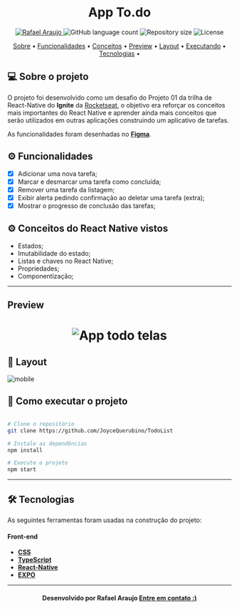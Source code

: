 <!--Banner e logo-->

<h1 align="center">
   App To.do
</h1>

<!-- Badges -->
<p align="center">
   <a href="https://www.linkedin.com/in/rafael-araujo-abreu/">
      <img alt="Rafael Araujo" src="https://img.shields.io/badge/-Rafael%20Araujo-273FAD?style=flat&logo=Linkedin&logoColor=white" />
   </a>

  <img alt="GitHub language count" src="https://img.shields.io/github/languages/count/JoyceQuerubino/TodoList?color=273FAD">

  <img alt="Repository size" src="https://img.shields.io/github/repo-size/JoyceQuerubino/TodoList?color=273FAD">
  
  <img alt="License" src="https://img.shields.io/badge/license-MIT-273FAD">
</p>

<!-- Indice-->
<p align="center">
 <a href="#-sobre-o-projeto">Sobre</a> •
 <a href="#-Funcionalidades">Funcionalidades</a> • 
 <a href="#-conceitos">Conceitos</a> • 
 <a href="#-Preview">Preview</a> • 
 <a href="#-Layout">Layout</a> •  
 <a href="#-como-executar-o-projeto">Executando</a> • 
 <a href="#-tecnologias">Tecnologias</a> • 
 
</p>

<!--Sobre o projeto-->

## 💻 Sobre o projeto

O projeto foi desenvolvido como um desafio do Projeto 01 da trilha de React-Native do **Ignite** da [Rocketseat](https://lp.rocketseat.com.br/ignite), o objetivo era reforçar os conceitos mais importantes do React Native e aprender ainda mais conceitos que serão utilizados em outras aplicações construindo um aplicativo de tarefas.

As funcionalidades foram desenhadas no **[Figma](https://www.figma.com/file/1XfZQGSWk4HWjvwcjd2nOP/ToDo-List/duplicate)**.

<!--Funcionalidades do projeto-->

## ⚙️ Funcionalidades

- [x] Adicionar uma nova tarefa;
- [x] Marcar e desmarcar uma tarefa como concluída;
- [x] Remover uma tarefa da listagem;
- [x] Exibir alerta pedindo confirmação ao deletar uma tarefa (extra);
- [x] Mostrar o progresso de conclusão das tarefas;

<!--Conceitos do projeto-->

## ⚙️ Conceitos do React Native vistos

- Estados;
- Imutabilidade do estado;
- Listas e chaves no React Native;
- Propriedades;
- Componentização;

---
<!--Preview do projeto-->
## Preview

<h1 align="center">
   <img src="/github/projeto.gif" alt="App todo telas" />
</h1>

<!--Layout session-->

## 🎨 Layout

![mobile](https://user-images.githubusercontent.com/54370234/204133326-af12a683-c433-42f1-a096-a2285e91ad6a.png)

<!--Running session-->

## 🚀 Como executar o projeto

```bash

# Clone o repositório
git clone https://github.com/JoyceQuerubino/TodoList

# Instale as dependências
npm install

# Execute o projeto
npm start

```

---

<!--Tecnologies session-->

## 🛠 Tecnologias

As seguintes ferramentas foram usadas na construção do projeto:

#### **Front-end**

- **[CSS](https://developer.mozilla.org/pt-BR/docs/Web/CSS)**
- **[TypeScript](https://www.typescriptlang.org/)**
- **[React-Native](https://reactnative.dev/)**
- **[EXPO](https://docs.expo.dev/)**


---

<!--Bottom session-->
<h4 align=center>Desenvolvido por Rafael Araujo <a href="https://www.linkedin.com/in/rafael-araujo-abreu/"> <strong>Entre em contato</strong> :)</a></a></h4>





